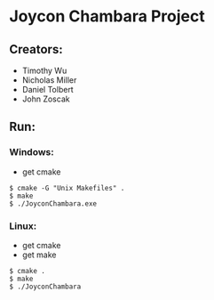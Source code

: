 # Joycon Chambara Project 

## Creators:
 - Timothy Wu
 - Nicholas Miller 
 - Daniel Tolbert
 - John Zoscak

## Run: 
 ### Windows: 

* get cmake
```
$ cmake -G "Unix Makefiles" .
$ make
$ ./JoyconChambara.exe
```

 ### Linux: 

* get cmake
* get make
```
$ cmake .
$ make
$ ./JoyconChambara
```
